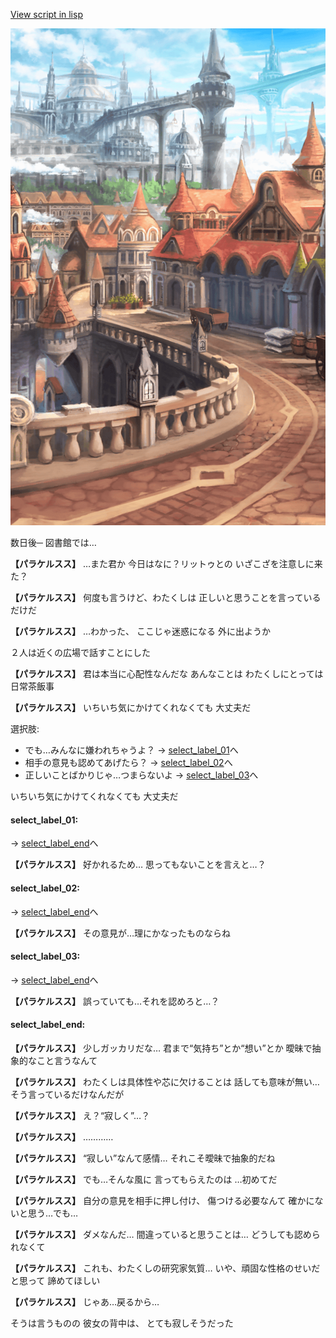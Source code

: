 [View script in lisp](../scripts/10131202.txt)

![town.png](../images/backgrounds/town.png)

数日後─
図書館では…

**【パラケルスス】**
…また君か
今日はなに？リットゥとの
いざこざを注意しに来た？

**【パラケルスス】**
何度も言うけど、わたくしは
正しいと思うことを言っているだけだ

**【パラケルスス】**
…わかった、
ここじゃ迷惑になる
外に出ようか

２人は近くの広場で話すことにした

**【パラケルスス】**
君は本当に心配性なんだな
あんなことは
わたくしにとっては日常茶飯事

**【パラケルスス】**
いちいち気にかけてくれなくても
大丈夫だ

選択肢:
- でも…みんなに嫌われちゃうよ？ → [select_label_01](#select_label_01)へ
- 相手の意見も認めてあげたら？ → [select_label_02](#select_label_02)へ
- 正しいことばかりじゃ…つまらないよ → [select_label_03](#select_label_03)へ

いちいち気にかけてくれなくても
大丈夫だ

#### select_label_01:
 → [select_label_end](#select_label_end)へ

**【パラケルスス】**
好かれるため…
思ってもないことを言えと…？

#### select_label_02:
 → [select_label_end](#select_label_end)へ

**【パラケルスス】**
その意見が…理にかなったものならね

#### select_label_03:
 → [select_label_end](#select_label_end)へ

**【パラケルスス】**
誤っていても…それを認めろと…？

#### select_label_end:

**【パラケルスス】**
少しガッカリだな…
君まで“気持ち”とか“想い”とか
曖昧で抽象的なこと言うなんて

**【パラケルスス】**
わたくしは具体性や芯に欠けることは
話しても意味が無い…
そう言っているだけなんだが

**【パラケルスス】**
え？“寂しく”…？

**【パラケルスス】**
…………

**【パラケルスス】**
“寂しい”なんて感情…
それこそ曖昧で抽象的だね

**【パラケルスス】**
でも…そんな風に
言ってもらえたのは
…初めてだ

**【パラケルスス】**
自分の意見を相手に押し付け、
傷つける必要なんて
確かにないと思う…でも…

**【パラケルスス】**
ダメなんだ…
間違っていると思うことは…
どうしても認められなくて

**【パラケルスス】**
これも、わたくしの研究家気質…
いや、頑固な性格のせいだと思って
諦めてほしい

**【パラケルスス】**
じゃあ…戻るから…

そうは言うものの
彼女の背中は、
とても寂しそうだった